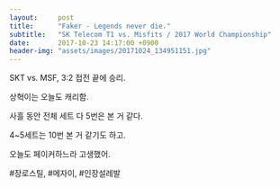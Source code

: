 ```yaml
---
layout:     post
title:      "Faker - Legends never die."
subtitle:   "SK Telecom T1 vs. Misfits / 2017 World Championship"
date:       2017-10-23 14:17:00 +0900
header-img: "assets/images/20171024_134951151.jpg"
---
```


SKT vs. MSF, 3:2 접전 끝에 승리.

상혁이는 오늘도 캐리함.

사흘 동안 전체 세트 다 5번은 본 거 같다.

4~5세트는 10번 본 거 같기도 하고.

오늘도 페이커하느라 고생했어.

\#장로스틸, \#메자이, \#인장설레발
